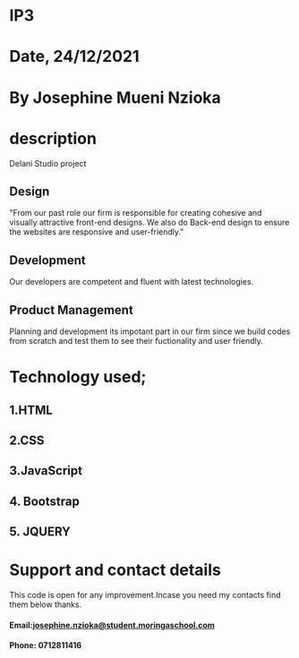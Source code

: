 # IP3
# Date, 24/12/2021


# By Josephine Mueni Nzioka

# description
Delani Studio  project
## Design

"From our past role our firm is responsible for creating cohesive and visually attractive front-end designs. We also do Back-end design to ensure the websites are responsive and  user-friendly."

## Development
Our developers are competent and fluent with latest technologies.

## Product Management

Planning and development its impotant part in our firm since we build codes from scratch and test them to see their fuctionality and user friendly.
# Technology used;
## 1.HTML 
## 2.CSS
## 3.JavaScript
## 4. Bootstrap
## 5. JQUERY
# Support and contact details
This code is open for any improvement.Incase you need my 
contacts find them below thanks.
#### Email:josephine.nzioka@student.moringaschool.com
#### Phone: 0712811416

